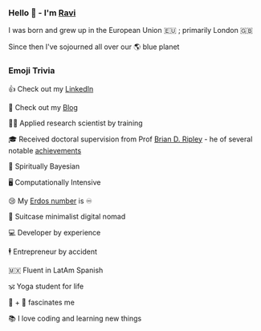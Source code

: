 ### Hello 👋 - I'm [Ravi](https://project-delphi.github.io/)


I was born and grew up in󠁧󠁢󠁥󠁮󠁧󠁿󠁮󠁧󠁿 the European Union 🇪🇺 ; primarily London 🇬🇧

Since then I've sojourned all over our 🌎 blue planet

### Emoji Trivia

👍 Check out my [LinkedIn](https://www.linkedin.com/in/ravi-kalia-phd/)

📝 Check out my [Blog](https://project-delphi.github.io/ml-blog/)

👨‍🔬 Applied research scientist by training

🎓 Received doctoral supervision from Prof [Brian D. Ripley](http://www.stats.ox.ac.uk/~ripley/) - he of several notable [achievements](https://en.wikipedia.org/wiki/Brian_D._Ripley)

👻 Spiritually Bayesian

🖥️ Computationally Intensive

😢 My [Erdos number](https://en.wikipedia.org/wiki/Erd%C5%91s_number) is ♾️

🛄 Suitcase minimalist digital nomad

💻 Developer by experience

🕴️ Entrepreneur by accident

🇲🇽 Fluent in LatAm Spanish

🕉️ Yoga student for life

🧠 + 🤖 fascinates me

📚 I love coding and learning new things
